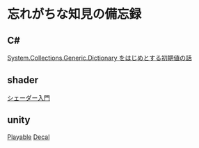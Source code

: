 # 忘れがちな知見の備忘録

## C#

[System.Collections.Generic.Dictionary をはじめとする初期値の話](./csharp/default.md)

## shader

[シェーダー入門](./shader/tutorial.md)

## unity

[Playable](./unity/playable.md)
[Decal](./unity/decal.md)
